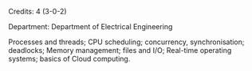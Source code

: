 Credits: 4 (3-0-2)

Department: Department of Electrical Engineering

Processes and threads; CPU scheduling; concurrency, synchronisation; deadlocks; Memory management; files and I/O; Real-time operating systems; basics of Cloud computing.